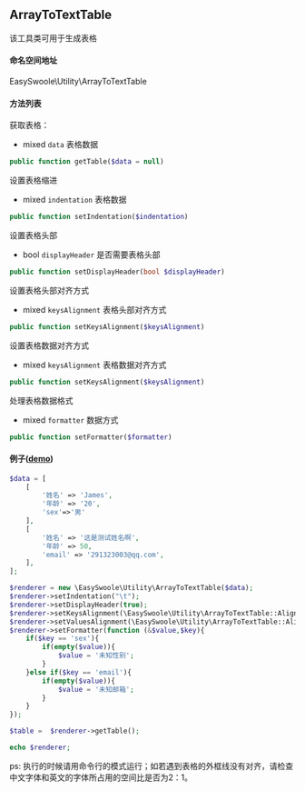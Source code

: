 ## ArrayToTextTable
该工具类可用于生成表格

#### 命名空间地址

EasySwoole\Utility\ArrayToTextTable

#### 方法列表

获取表格：

- mixed    `data`     表格数据

```php
public function getTable($data = null)
```
设置表格缩进

- mixed    `indentation`     表格数据

```php
public function setIndentation($indentation)
```

设置表格头部

- bool    `displayHeader`     是否需要表格头部

```php
public function setDisplayHeader(bool $displayHeader)
```

设置表格头部对齐方式

- mixed    `keysAlignment`     表格头部对齐方式

```php
public function setKeysAlignment($keysAlignment)
```

设置表格数据对齐方式

- mixed    `keysAlignment`     表格数据对齐方式

```php
public function setKeysAlignment($keysAlignment)
```

处理表格数据格式

- mixed    `formatter`     数据方式

```php
public function setFormatter($formatter)
```


####  例子([demo](https://github.com/easy-swoole/demo/tree/3.x/CliExample/table.md))

```php
$data = [
    [
        '姓名' => 'James',
        '年龄' => '20',
        'sex'=>'男'
    ],
    [
        '姓名' => '这是测试姓名啊',
        '年龄' => 50,
        'email' => '291323003@qq.com',
    ],
];

$renderer = new \EasySwoole\Utility\ArrayToTextTable($data);
$renderer->setIndentation("\t");
$renderer->setDisplayHeader(true);
$renderer->setKeysAlignment(\EasySwoole\Utility\ArrayToTextTable::AlignLeft);
$renderer->setValuesAlignment(\EasySwoole\Utility\ArrayToTextTable::AlignLeft);
$renderer->setFormatter(function (&$value,$key){
    if($key == 'sex'){
        if(empty($value)){
            $value = '未知性别';
        }
    }else if($key == 'email'){
        if(empty($value)){
            $value = '未知邮箱';
        }
    }
});

$table =  $renderer->getTable();

echo $renderer;
```

ps: 执行的时候请用命令行的模式运行；如若遇到表格的外框线没有对齐，请检查中文字体和英文的字体所占用的空间比是否为2：1。

